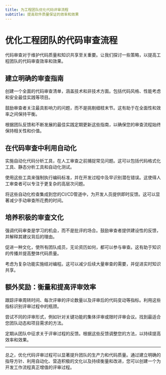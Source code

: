 ```yaml
---
title: 为工程团队优化代码评审流程
subtitle: 提高软件质量保证的效率和效果
---
```


# 优化工程团队的代码审查流程

代码审查对于维护代码质量和知识共享至关重要。让我们探讨一些策略，以提高工程团队的代码审查效率和效果。

## 建立明确的审查指南

创建一个全面的代码审查清单，涵盖技术和非技术方面。包括代码风格、性能考虑和安全最佳实践等项目。

鼓励审查者关注最具影响力的问题，而不是挑剔细枝末节。这有助于在全面性和效率之间保持平衡。

根据团队反馈和不断发展的最佳实践定期更新这些指南，以确保您的审查流程始终保持相关性和价值。

## 在代码审查中利用自动化

实施自动化代码分析工具，在人工审查之前捕捉常见问题。这可以包括代码格式化工具、静态分析工具和自动化测试。

使用这些工具来强制执行编码标准，并在开发过程中及早识别潜在错误。这使得人工审查者可以专注于更复杂的高层次问题。

将这些自动化检查集成到您的CI/CD管道中，为开发人员提供即时反馈。这可以显著减少手动审查所花费的时间。

## 培养积极的审查文化

强调代码审查是学习的机会，而不是批评的场合。鼓励审查者提供建设性的反馈，并解释其建议背后的理由。

促进一种文化，使所有团队成员，无论资历如何，都可以参与审查。这有助于知识的传播并提高整体代码质量。

考虑为复杂功能实施结对编程。这可以减少后续大量审查的需要，并促进实时知识共享。

## 额外奖励：衡量和提高评审效率

跟踪评审周转时间、每次评审的评论数量以及评审后的代码变动等指标。利用这些指标识别评审过程中的瓶颈。

尝试不同的评审形式，例如针对关键功能的集体评审或限时评审会议。找到最适合您团队动态和项目需求的方法。

定期从团队中征求关于评审过程的反馈。根据这些反馈调整您的方法，以持续提高效率和效果。

---

总之，优化代码评审过程可以显著提升团队的生产力和代码质量。通过建立明确的指导方针、利用自动化、营造积极的文化以及持续衡量和改进，您可以创建一个为开发工作流程真正增值的评审过程。
